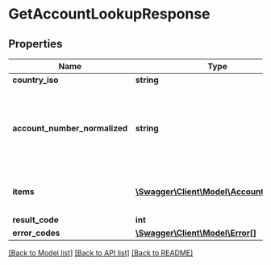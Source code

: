 # GetAccountLookupResponse

## Properties
Name | Type | Description | Notes
------------ | ------------- | ------------- | -------------
**country_iso** | **string** | The country of the account number | [optional] 
**account_number_normalized** | **string** | We attempt to normalize phone numbers following the public telecommunication numbering plan &lt;a href&#x3D;\&quot;https://en.wikipedia.org/wiki/E.164\&quot; target&#x3D;\&quot;_blank\&quot;&gt;E.164&lt;/a&gt;, if we succeed the normalized number will be returned in this field formatted as E164 without leading &#39;+&#39; | [optional] 
**items** | [**\Swagger\Client\Model\AccountLookup[]**](AccountLookup.md) | This will contain provider information associated to the account number. If we can succesfully lookup the account number               the list will contain the info for products associated to it. | 
**result_code** | **int** |  | 
**error_codes** | [**\Swagger\Client\Model\Error[]**](Error.md) |  | 

[[Back to Model list]](../README.md#documentation-for-models) [[Back to API list]](../README.md#documentation-for-api-endpoints) [[Back to README]](../README.md)


